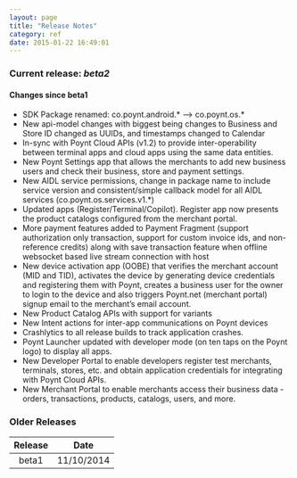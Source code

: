 ```yaml
---
layout: page
title: "Release Notes"
category: ref
date: 2015-01-22 16:49:01
---
```


### Current release: ***beta2***

#### Changes since beta1

* SDK Package renamed: co.poynt.android.* —> co.poynt.os.*
* New api-model changes with biggest being changes to Business and Store ID changed as UUIDs, and timestamps changed to Calendar
* In-sync with Poynt Cloud APIs (v1.2) to provide inter-operability between terminal apps and cloud apps using the same data entities.
* New Poynt Settings app that allows the merchants to add new business users and check their business, store and payment settings.
* New AIDL service permissions, change in package name to include service version and consistent/simple callback model for all AIDL services (co.poynt.os.services.v1.*)
* Updated apps (Register/Terminal/Copilot). Register app now presents the product catalogs configured from the merchant portal.
* More payment features added to Payment Fragment (support authorization only transaction, support for custom invoice ids, and non-reference credits) along with save transaction feature when offline
websocket based live stream connection with host
* New device activation app (OOBE) that verifies the merchant account (MID and TID), activates the device by generating device credentials and registering them with Poynt, creates a business user for the owner to login to the device and also triggers Poynt.net (merchant portal) signup email to the merchant’s email account.
* New Product Catalog APIs with support for variants
* New Intent actions for inter-app communications on Poynt devices
* Crashlytics to all release builds to track application crashes.
* Poynt Launcher updated with developer mode (on ten taps on the Poynt logo) to display all apps.
* New Developer Portal to enable developers register test merchants, terminals, stores, etc. and obtain application credentials for integrating with Poynt Cloud APIs.
* New Merchant Portal to enable merchants access their business data - orders, transactions, products, catalogs, users, and more.

### Older Releases

| Release  | Date       |
|:--------:|:----------:|
| beta1    | 11/10/2014 |
